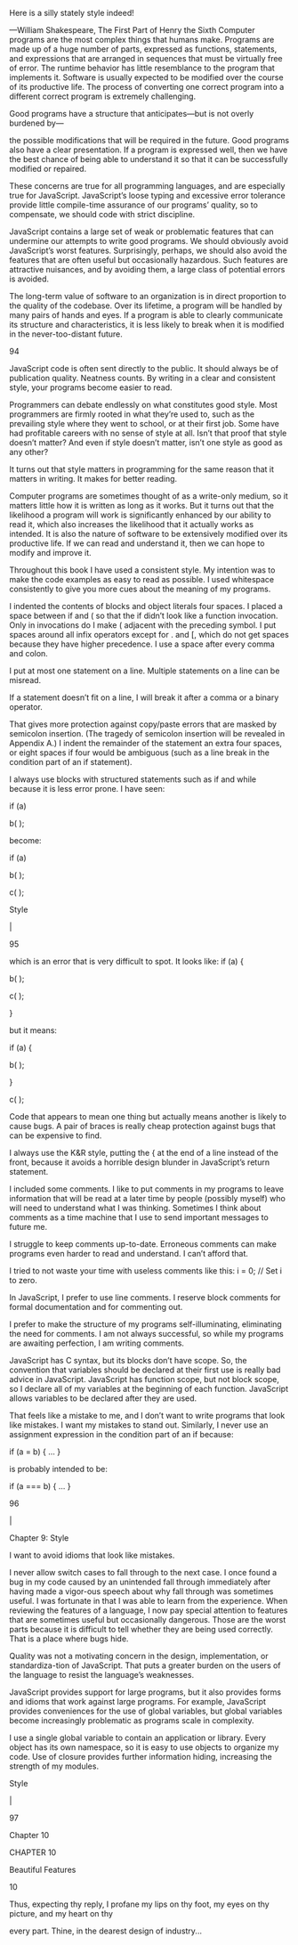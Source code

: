 Here is a silly stately style indeed!

—William Shakespeare, The First Part of Henry the Sixth Computer programs are the most complex things that humans make. Programs are made up of a huge number of parts, expressed as functions, statements, and expressions that are arranged in sequences that must be virtually free of error. The runtime behavior has little resemblance to the program that implements it. Software is usually expected to be modified over the course of its productive life. The process of converting one correct program into a different correct program is extremely challenging.

Good programs have a structure that anticipates—but is not overly burdened by—

the possible modifications that will be required in the future. Good programs also have a clear presentation. If a program is expressed well, then we have the best chance of being able to understand it so that it can be successfully modified or repaired.

These concerns are true for all programming languages, and are especially true for JavaScript. JavaScript’s loose typing and excessive error tolerance provide little compile-time assurance of our programs’ quality, so to compensate, we should code with strict discipline.

JavaScript contains a large set of weak or problematic features that can undermine our attempts to write good programs. We should obviously avoid JavaScript’s worst features. Surprisingly, perhaps, we should also avoid the features that are often useful but occasionally hazardous. Such features are attractive nuisances, and by avoiding them, a large class of potential errors is avoided.

The long-term value of software to an organization is in direct proportion to the quality of the codebase. Over its lifetime, a program will be handled by many pairs of hands and eyes. If a program is able to clearly communicate its structure and characteristics, it is less likely to break when it is modified in the never-too-distant future.

94

JavaScript code is often sent directly to the public. It should always be of publication quality. Neatness counts. By writing in a clear and consistent style, your programs become easier to read.

Programmers can debate endlessly on what constitutes good style. Most programmers are firmly rooted in what they’re used to, such as the prevailing style where they went to school, or at their first job. Some have had profitable careers with no sense of style at all. Isn’t that proof that style doesn’t matter? And even if style doesn’t matter, isn’t one style as good as any other?

It turns out that style matters in programming for the same reason that it matters in writing. It makes for better reading.

Computer programs are sometimes thought of as a write-only medium, so it matters little how it is written as long as it works. But it turns out that the likelihood a program will work is significantly enhanced by our ability to read it, which also increases the likelihood that it actually works as intended. It is also the nature of software to be extensively modified over its productive life. If we can read and understand it, then we can hope to modify and improve it.

Throughout this book I have used a consistent style. My intention was to make the code examples as easy to read as possible. I used whitespace consistently to give you more cues about the meaning of my programs.

I indented the contents of blocks and object literals four spaces. I placed a space between if and ( so that the if didn’t look like a function invocation. Only in invocations do I make ( adjacent with the preceding symbol. I put spaces around all infix operators except for . and [, which do not get spaces because they have higher precedence. I use a space after every comma and colon.

I put at most one statement on a line. Multiple statements on a line can be misread.

If a statement doesn’t fit on a line, I will break it after a comma or a binary operator.

That gives more protection against copy/paste errors that are masked by semicolon insertion. (The tragedy of semicolon insertion will be revealed in Appendix A.) I indent the remainder of the statement an extra four spaces, or eight spaces if four would be ambiguous (such as a line break in the condition part of an if statement).

I always use blocks with structured statements such as if and while because it is less error prone. I have seen:

if (a)

b( );

become:

if (a)

b( );

c( );

Style

|

95

which is an error that is very difficult to spot. It looks like: if (a) {

b( );

c( );

}

but it means:

if (a) {

b( );

}

c( );

Code that appears to mean one thing but actually means another is likely to cause bugs. A pair of braces is really cheap protection against bugs that can be expensive to find.

I always use the K&R style, putting the { at the end of a line instead of the front, because it avoids a horrible design blunder in JavaScript’s return statement.

I included some comments. I like to put comments in my programs to leave information that will be read at a later time by people (possibly myself) who will need to understand what I was thinking. Sometimes I think about comments as a time machine that I use to send important messages to future me.

I struggle to keep comments up-to-date. Erroneous comments can make programs even harder to read and understand. I can’t afford that.

I tried to not waste your time with useless comments like this: i = 0; // Set i to zero.

In JavaScript, I prefer to use line comments. I reserve block comments for formal documentation and for commenting out.

I prefer to make the structure of my programs self-illuminating, eliminating the need for comments. I am not always successful, so while my programs are awaiting perfection, I am writing comments.

JavaScript has C syntax, but its blocks don’t have scope. So, the convention that variables should be declared at their first use is really bad advice in JavaScript. JavaScript has function scope, but not block scope, so I declare all of my variables at the beginning of each function. JavaScript allows variables to be declared after they are used.

That feels like a mistake to me, and I don’t want to write programs that look like mistakes. I want my mistakes to stand out. Similarly, I never use an assignment expression in the condition part of an if because:

if (a = b) { ... }

is probably intended to be:

if (a === b) { ... }

96

|

Chapter 9: Style

I want to avoid idioms that look like mistakes.

I never allow switch cases to fall through to the next case. I once found a bug in my code caused by an unintended fall through immediately after having made a vigor-ous speech about why fall through was sometimes useful. I was fortunate in that I was able to learn from the experience. When reviewing the features of a language, I now pay special attention to features that are sometimes useful but occasionally dangerous. Those are the worst parts because it is difficult to tell whether they are being used correctly. That is a place where bugs hide.

Quality was not a motivating concern in the design, implementation, or standardiza-tion of JavaScript. That puts a greater burden on the users of the language to resist the language’s weaknesses.

JavaScript provides support for large programs, but it also provides forms and idioms that work against large programs. For example, JavaScript provides conveniences for the use of global variables, but global variables become increasingly problematic as programs scale in complexity.

I use a single global variable to contain an application or library. Every object has its own namespace, so it is easy to use objects to organize my code. Use of closure provides further information hiding, increasing the strength of my modules.

Style

|

97

Chapter 10

CHAPTER 10

Beautiful Features

10

Thus, expecting thy reply, I profane my lips on thy foot, my eyes on thy picture, and my heart on thy

every part. Thine, in the dearest design of industry...

